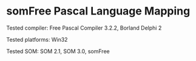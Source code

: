 # somFree Pascal Language Mapping

Tested compiler: Free Pascal Compiler 3.2.2, Borland Delphi 2

Tested platforms: Win32

Tested SOM: SOM 2.1, SOM 3.0, somFree
